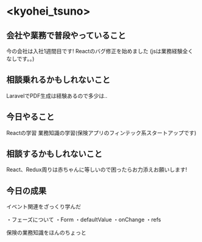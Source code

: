 # <kyohei_tsuno>

## 会社や業務で普段やっていること

今の会社は入社1週間目です!
Reactのバグ修正を始めました
(jsは業務経験全くなしです。。)

## 相談乗れるかもしれないこと

LaravelでPDF生成は経験あるので多少は..

## 今日やること

Reactの学習
業務知識の学習(保険アプリのフィンテック系スタートアップです)

## 相談するかもしれないこと

React、Redux周りは赤ちゃんに等しいので困ったらお力添えお願いします!

## 今日の成果

イベント関連をざっくり学んだ

・フェーズについて
・Form
・defaultValue
・onChange
・refs

保険の業務知識をほんのちょっと
